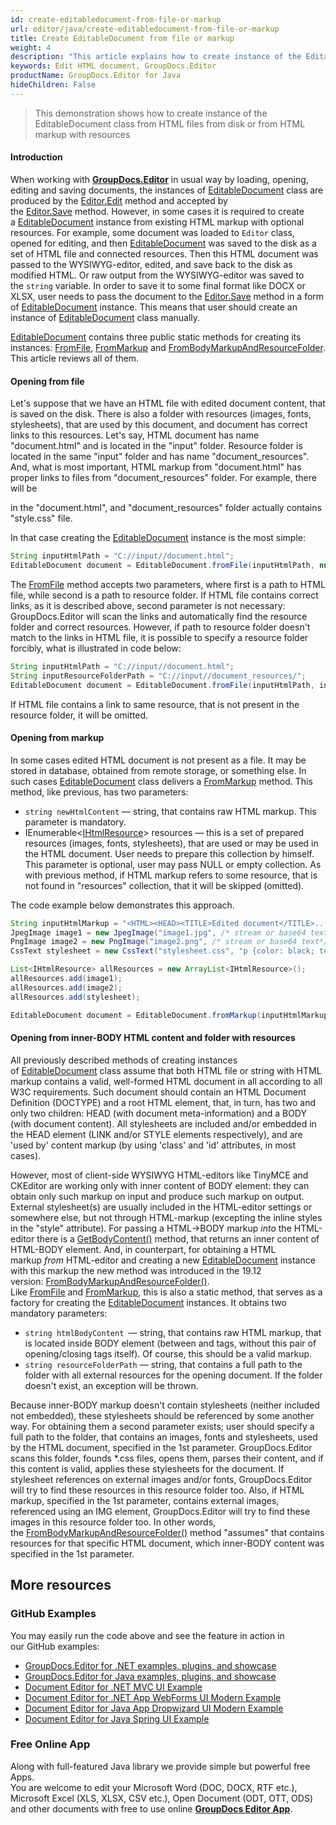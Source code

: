 ```yaml
---
id: create-editabledocument-from-file-or-markup
url: editor/java/create-editabledocument-from-file-or-markup
title: Create EditableDocument from file or markup
weight: 4
description: "This article explains how to create instance of the EditableDocument class from HTML files from disk or from HTML markup with resources using GroupDocs.Editor for Java API."
keywords: Edit HTML document, GroupDocs.Editor
productName: GroupDocs.Editor for Java
hideChildren: False
---
```

> This demonstration shows how to create instance of the EditableDocument class from HTML files from disk or from HTML markup with resources

#### Introduction

When working with [**GroupDocs.Editor**](https://products.groupdocs.com/editor/java) in usual way by loading, opening, editing and saving documents, the instances of [EditableDocument](https://apireference.groupdocs.com/editor/java/com.groupdocs.editor/editabledocument) class are produced by the [Editor.Edit](https://apireference.groupdocs.com/editor/java/com.groupdocs.editor/editor/methods/edit/index) method and accepted by the [Editor.Save](https://apireference.groupdocs.com/editor/java/com.groupdocs.editor/editor/methods/save/index) method. However, in some cases it is required to create a [EditableDocument](https://apireference.groupdocs.com/editor/java/com.groupdocs.editor/editabledocument) instance from existing HTML markup with optional resources. For example, some document was loaded to `Editor` class, opened for editing, and then [EditableDocument](https://apireference.groupdocs.com/editor/java/com.groupdocs.editor/editabledocument) was saved to the disk as a set of HTML file and connected resources. Then this HTML document was passed to the WYSIWYG-editor, edited, and save back to the disk as modified HTML. Or raw output from the WYSIWYG-editor was saved to the `string` variable. In order to save it to some final format like DOCX or XLSX, user needs to pass the document to the [Editor.Save](https://apireference.groupdocs.com/editor/java/com.groupdocs.editor/editor/methods/save/index) method in a form of [EditableDocument](https://apireference.groupdocs.com/editor/java/com.groupdocs.editor/editabledocument) instance. This means that user should create an instance of [EditableDocument](https://apireference.groupdocs.com/editor/java/com.groupdocs.editor/editabledocument) class manually.

[EditableDocument](https://apireference.groupdocs.com/editor/java/com.groupdocs.editor/editabledocument) contains three public static methods for creating its instances: [FromFile](https://apireference.groupdocs.com/editor/java/com.groupdocs.editor/editabledocument/methods/fromfile), [FromMarkup](https://apireference.groupdocs.com/editor/java/com.groupdocs.editor/editabledocument/methods/frommarkup) and [FromBodyMarkupAndResourceFolder](https://apireference.groupdocs.com/editor/java/com.groupdocs.editor/editabledocument/methods/frombodymarkupandresourcefolder). This article reviews all of them.

#### Opening from file

Let's suppose that we have an HTML file with edited document content, that is saved on the disk. There is also a folder with resources (images, fonts, stylesheets), that are used by this document, and document has correct links to this resources. Let's say, HTML document has name "document.html" and is located in the "input" folder. Resource folder is located in the same "input" folder and has name "document\_resources". And, what is most important, HTML markup from "document.html" has proper links to files from "document\_resources" folder. For example, there will be

<link rel = "stylesheet" type = "text/css" href = "document\_resources/style.css" />

in the "document.html", and "document\_resources" folder actually contains "style.css" file.

In that case creating the [EditableDocument](https://apireference.groupdocs.com/editor/java/com.groupdocs.editor/editabledocument) instance is the most simple:

```java
String inputHtmlPath = "C://input//document.html";
EditableDocument document = EditableDocument.fromFile(inputHtmlPath, null);
```

The [FromFile](https://apireference.groupdocs.com/editor/java/com.groupdocs.editor/editabledocument/methods/fromfile) method accepts two parameters, where first is a path to HTML file, while second is a path to resource folder. If HTML file contains correct links, as it is described above, second parameter is not necessary: GroupDocs.Editor will scan the links and automatically find the resource folder and correct resources. However, if path to resource folder doesn't match to the links in HTML file, it is possible to specify a resource folder forcibly, what is illustrated in code below:

```java
String inputHtmlPath = "C://input//document.html";
String inputResourceFolderPath = "C://input//document_resources/";
EditableDocument document = EditableDocument.fromFile(inputHtmlPath, inputResourceFolderPath);
```

If HTML file contains a link to same resource, that is not present in the resource folder, it will be omitted.

#### Opening from markup

In some cases edited HTML document is not present as a file. It may be stored in database, obtained from remote storage, or something else. In such cases [EditableDocument](https://apireference.groupdocs.com/editor/java/com.groupdocs.editor/editabledocument) class delivers a [FromMarkup](https://apireference.groupdocs.com/editor/java/com.groupdocs.editor/editabledocument/methods/frommarkup) method. This method, like previous, has two parameters:

*   `string newHtmlContent` — string, that contains raw HTML markup. This parameter is mandatory.
*   IEnumerable<[IHtmlResource](https://apireference.groupdocs.com/editor/java/com.groupdocs.editor.htmlcss.resources/ihtmlresource)> resources — this is a set of prepared resources (images, fonts, stylesheets), that are used or may be used in the HTML document. User needs to prepare this collection by himself. This parameter is optional, user may pass NULL or empty collection. As with previous method, if HTML markup refers to some resource, that is not found in "resources" collection, that it will be skipped (omitted).

The code example below demonstrates this approach.

```java
String inputHtmlMarkup = "<HTML><HEAD><TITLE>Edited document</TITLE>.....";
JpegImage image1 = new JpegImage("image1.jpg", /* stream or base64 text*/);
PngImage image2 = new PngImage("image2.png", /* stream or base64 text*/);
CssText stylesheet = new CssText("stylesheet.css", "p {color: black; text-align: left; }......", StandardCharsets.UTF_8);

List<IHtmlResource> allResources = new ArrayList<IHtmlResource>();
allResources.add(image1);
allResources.add(image2);
allResources.add(stylesheet);

EditableDocument document = EditableDocument.fromMarkup(inputHtmlMarkup, allResources);
```

#### Opening from inner-BODY HTML content and folder with resources

All previously described methods of creating instances of [EditableDocument](https://apireference.groupdocs.com/editor/java/com.groupdocs.editor/editabledocument) class assume that both HTML file or string with HTML markup contains a valid, well-formed HTML document in all according to all W3C requirements. Such document should contain an HTML Document Definition (DOCTYPE) and a root HTML element, that, in turn, has two and only two children: HEAD (with document meta-information) and a BODY (with document content). All stylesheets are included and/or embedded in the HEAD element (LINK and/or STYLE elements respectively), and are 'used by' content markup (by using 'class' and 'id' attributes, in most cases).

However, most of client-side WYSIWYG HTML-editors like TinyMCE and CKEditor are working only with inner content of BODY element: they can obtain only such markup on input and produce such markup on output. External stylesheet(s) are usually included in the HTML-editor settings or somewhere else, but not through HTML-markup (excepting the inline styles in the "style" attribute). For passing a HTML->BODY markup *into* the HTML-editor there is a [GetBodyContent()](https://apireference.groupdocs.com/editor/java/com.groupdocs.editor/editabledocument/methods/getbodycontent) method, that returns an inner content of HTML-BODY element. And, in counterpart, for obtaining a HTML markup *from* HTML-editor and creating a new [EditableDocument](https://apireference.groupdocs.com/editor/java/com.groupdocs.editor/editabledocument) instance with this markup the new method was introduced in the 19.12 version: [FromBodyMarkupAndResourceFolder()](https://apireference.groupdocs.com/editor/java/com.groupdocs.editor/editabledocument/methods/frombodymarkupandresourcefolder). Like [FromFile](https://apireference.groupdocs.com/editor/java/com.groupdocs.editor/editabledocument/methods/fromfile) and [FromMarkup](https://apireference.groupdocs.com/editor/java/com.groupdocs.editor/editabledocument/methods/frommarkup), this is also a static method, that serves as a factory for creating the [EditableDocument](https://apireference.groupdocs.com/editor/java/com.groupdocs.editor/editabledocument) instances. It obtains two mandatory parameters:

*   `string htmlBodyContent `— string, that contains raw HTML markup, that is located inside BODY element (between <BODY> and </BODY> tags, without this pair of opening/closing tags itself). Of course, this should be a valid markup.
*   `string resourceFolderPath` — string, that contains a full path to the folder with all external resources for the opening document. If the folder doesn't exist, an exception will be thrown.

Because inner-BODY markup doesn't contain stylesheets (neither included not embedded), these stylesheets should be referenced by some another way. For obtaining them a second parameter exists; user should specify a full path to the folder, that contains an images, fonts and stylesheets, used by the HTML document, specified in the 1st parameter. GroupDocs.Editor scans this folder, founds \*.css files, opens them, parses their content, and if this content is valid, applies these stylesheets for the document. If stylesheet references on external images and/or fonts, GroupDocs.Editor will try to find these resources in this resource folder too. Also, if HTML markup, specified in the 1st parameter, contains external images, referenced using an IMG element, GroupDocs.Editor will try to find these images in this resource folder too. In other words, the [FromBodyMarkupAndResourceFolder()](https://apireference.groupdocs.com/editor/java/com.groupdocs.editor/editabledocument/methods/frombodymarkupandresourcefolder) method "assumes" that contains resources for that specific HTML document, which inner-BODY content was specified in the 1st parameter.

## More resources
### GitHub Examples

You may easily run the code above and see the feature in action in our GitHub examples:
*   [GroupDocs.Editor for .NET examples, plugins, and showcase](https://github.com/groupdocs-editor/GroupDocs.Editor-for-.NET)   
*   [GroupDocs.Editor for Java examples, plugins, and showcase](https://github.com/groupdocs-editor/GroupDocs.Editor-for-Java)    
*   [Document Editor for .NET MVC UI Example](https://github.com/groupdocs-editor/GroupDocs.Editor-for-.NET-MVC)     
*   [Document Editor for .NET App WebForms UI Modern Example](https://github.com/groupdocs-editor/GroupDocs.Editor-for-.NET-WebForms)    
*   [Document Editor for Java App Dropwizard UI Modern Example](https://github.com/groupdocs-editor/GroupDocs.Editor-for-Java-Dropwizard)    
*   [Document Editor for Java Spring UI Example](https://github.com/groupdocs-editor/GroupDocs.Editor-for-Java-Spring)
    
### Free Online App
Along with full-featured Java library we provide simple but powerful free Apps.  
You are welcome to edit your Microsoft Word (DOC, DOCX, RTF etc.), Microsoft Excel (XLS, XLSX, CSV etc.), Open Document (ODT, OTT, ODS) and other documents with free to use online **[GroupDocs Editor App](https://products.groupdocs.app/editor)**.
